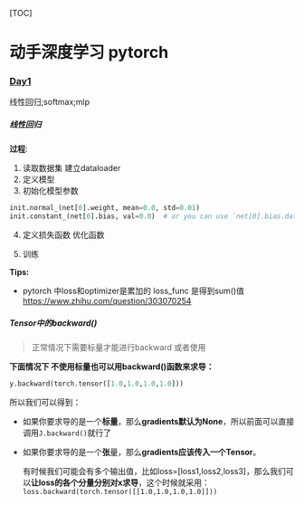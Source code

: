 [TOC]

# 动手深度学习 pytorch 

### <u>Day1</u>

线性回归;softmax;mlp

##### 线性回归

**过程**:

1. 读取数据集 建立dataloader
2. 定义模型 
3. 初始化模型参数

```python
init.normal_(net[0].weight, mean=0.0, std=0.01)
init.constant_(net[0].bias, val=0.0)  # or you can use `net[0].bias.data.fill_(0)` to modify it directly
```

4. 定义损失函数  优化函数

5. 训练

**Tips:**

* pytorch 中loss和optimizer是累加的  loss_func 是得到sum()值 https://www.zhihu.com/question/303070254



##### Tensor中的backward()

>  正常情况下需要标量才能进行backward 或者使用

**下面情况下  不使用标量也可以用backward()函数来求导：**

```python
y.backward(torch.tensor([1.0,1.0,1.0,1.0]))
```

所以我们可以得到：

- 如果你要求导的是一个**标量**，那么**gradients默认为None**，所以前面可以直接调用`J.backward()`就行了

- 如果你要求导的是一个**张**量，那么**gradients应该传入一个Tensor**。

  有时候我们可能会有多个输出值，比如loss=[loss1,loss2,loss3]，那么我们可以**让loss的各个分量分别对x求导**，这个时候就采用：
  `loss.backward(torch.tensor([[1.0,1.0,1.0,1.0]]))`



